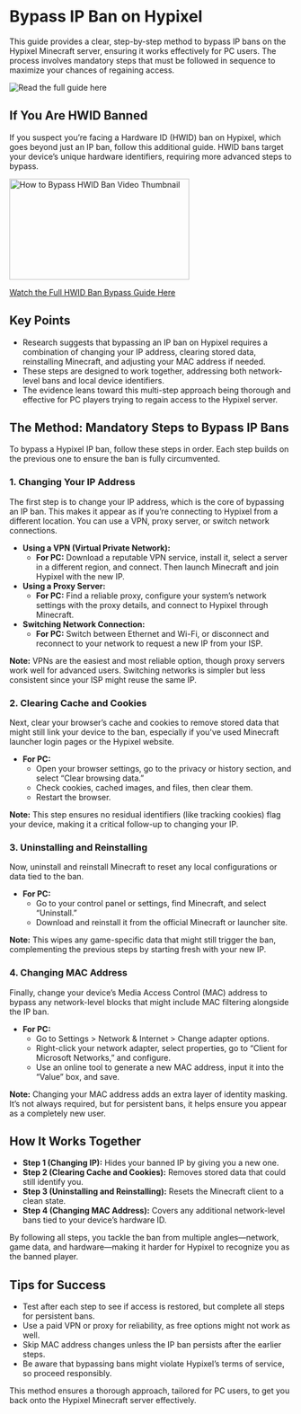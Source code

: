 <h1>Bypass IP Ban on Hypixel</h1>
<p>This guide provides a clear, step-by-step method to bypass IP bans on the Hypixel Minecraft server, ensuring it works effectively for PC users. The process involves mandatory steps that must be followed in sequence to maximize your chances of regaining access.</p>
<img src="https://img.shields.io/badge/Read%20the%20full%20guide%20here-blue?style=for-the-badge" alt="Read the full guide here" onclick="window.location.href='https://slothytech.com/ip-ban/'" style="cursor: pointer;">

<h2>If You Are HWID Banned</h2>
<p>If you suspect you’re facing a Hardware ID (HWID) ban on Hypixel, which goes beyond just an IP ban, follow this additional guide. HWID bans target your device’s unique hardware identifiers, requiring more advanced steps to bypass.</p>
<p><a href="https://www.youtube.com/watch?v=b8XyEwxpccE"><img src="https://img.youtube.com/vi/b8XyEwxpccE/0.jpg" alt="How to Bypass HWID Ban Video Thumbnail" width="320" height="180"></a></p>
<p><a href="https://www.youtube.com/watch?v=b8XyEwxpccE">Watch the Full HWID Ban Bypass Guide Here</a></p>

<h2>Key Points</h2>
<ul>
    <li>Research suggests that bypassing an IP ban on Hypixel requires a combination of changing your IP address, clearing stored data, reinstalling Minecraft, and adjusting your MAC address if needed.</li>
    <li>These steps are designed to work together, addressing both network-level bans and local device identifiers.</li>
    <li>The evidence leans toward this multi-step approach being thorough and effective for PC players trying to regain access to the Hypixel server.</li>
</ul>

<h2>The Method: Mandatory Steps to Bypass IP Bans</h2>
<p>To bypass a Hypixel IP ban, follow these steps in order. Each step builds on the previous one to ensure the ban is fully circumvented.</p>

<h3>1. Changing Your IP Address</h3>
<p>The first step is to change your IP address, which is the core of bypassing an IP ban. This makes it appear as if you’re connecting to Hypixel from a different location. You can use a VPN, proxy server, or switch network connections.</p>
<ul>
    <li><strong>Using a VPN (Virtual Private Network):</strong>
        <ul>
            <li><strong>For PC:</strong> Download a reputable VPN service, install it, select a server in a different region, and connect. Then launch Minecraft and join Hypixel with the new IP.</li>
        </ul>
    </li>
    <li><strong>Using a Proxy Server:</strong>
        <ul>
            <li><strong>For PC:</strong> Find a reliable proxy, configure your system’s network settings with the proxy details, and connect to Hypixel through Minecraft.</li>
        </ul>
    </li>
    <li><strong>Switching Network Connection:</strong>
        <ul>
            <li><strong>For PC:</strong> Switch between Ethernet and Wi-Fi, or disconnect and reconnect to your network to request a new IP from your ISP.</li>
        </ul>
    </li>
</ul>
<p><strong>Note:</strong> VPNs are the easiest and most reliable option, though proxy servers work well for advanced users. Switching networks is simpler but less consistent since your ISP might reuse the same IP.</p>

<h3>2. Clearing Cache and Cookies</h3>
<p>Next, clear your browser’s cache and cookies to remove stored data that might still link your device to the ban, especially if you've used Minecraft launcher login pages or the Hypixel website.</p>
<ul>
    <li><strong>For PC:</strong>
        <ul>
            <li>Open your browser settings, go to the privacy or history section, and select “Clear browsing data.”</li>
            <li>Check cookies, cached images, and files, then clear them.</li>
            <li>Restart the browser.</li>
        </ul>
    </li>
</ul>
<p><strong>Note:</strong> This step ensures no residual identifiers (like tracking cookies) flag your device, making it a critical follow-up to changing your IP.</p>

<h3>3. Uninstalling and Reinstalling</h3>
<p>Now, uninstall and reinstall Minecraft to reset any local configurations or data tied to the ban.</p>
<ul>
    <li><strong>For PC:</strong>
        <ul>
            <li>Go to your control panel or settings, find Minecraft, and select “Uninstall.”</li>
            <li>Download and reinstall it from the official Minecraft or launcher site.</li>
        </ul>
    </li>
</ul>
<p><strong>Note:</strong> This wipes any game-specific data that might still trigger the ban, complementing the previous steps by starting fresh with your new IP.</p>

<h3>4. Changing MAC Address</h3>
<p>Finally, change your device’s Media Access Control (MAC) address to bypass any network-level blocks that might include MAC filtering alongside the IP ban.</p>
<ul>
    <li><strong>For PC:</strong>
        <ul>
            <li>Go to Settings > Network & Internet > Change adapter options.</li>
            <li>Right-click your network adapter, select properties, go to “Client for Microsoft Networks,” and configure.</li>
            <li>Use an online tool to generate a new MAC address, input it into the “Value” box, and save.</li>
        </ul>
    </li>
</ul>
<p><strong>Note:</strong> Changing your MAC address adds an extra layer of identity masking. It’s not always required, but for persistent bans, it helps ensure you appear as a completely new user.</p>

<h2>How It Works Together</h2>
<ul>
    <li><strong>Step 1 (Changing IP):</strong> Hides your banned IP by giving you a new one.</li>
    <li><strong>Step 2 (Clearing Cache and Cookies):</strong> Removes stored data that could still identify you.</li>
    <li><strong>Step 3 (Uninstalling and Reinstalling):</strong> Resets the Minecraft client to a clean state.</li>
    <li><strong>Step 4 (Changing MAC Address):</strong> Covers any additional network-level bans tied to your device’s hardware ID.</li>
</ul>
<p>By following all steps, you tackle the ban from multiple angles—network, game data, and hardware—making it harder for Hypixel to recognize you as the banned player.</p>

<h2>Tips for Success</h2>
<ul>
    <li>Test after each step to see if access is restored, but complete all steps for persistent bans.</li>
    <li>Use a paid VPN or proxy for reliability, as free options might not work as well.</li>
    <li>Skip MAC address changes unless the IP ban persists after the earlier steps.</li>
    <li>Be aware that bypassing bans might violate Hypixel’s terms of service, so proceed responsibly.</li>
</ul>

<p>This method ensures a thorough approach, tailored for PC users, to get you back onto the Hypixel Minecraft server effectively.</p>
